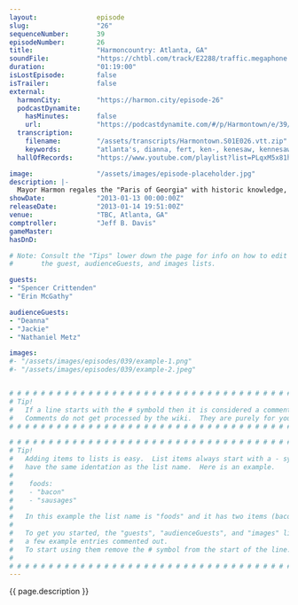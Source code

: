 ```yaml
---
layout:               episode
slug:                 "26"
sequenceNumber:       39
episodeNumber:        26
title:                "Harmoncountry: Atlanta, GA"
soundFile:            "https://chtbl.com/track/E2288/traffic.megaphone.fm/STA6937998010.mp3?updated=1554327206"
duration:             "01:19:00"
isLostEpisode:        false
isTrailer:            false
external:
  harmonCity:         "https://harmon.city/episode-26"
  podcastDynamite:
    hasMinutes:       false
    url:              "https://podcastdynamite.com/#/p/Harmontown/e/39/26"
  transcription:
    filename:         "/assets/transcripts/Harmontown.S01E026.vtt.zip"
    keywords:         "atlanta's, dianna, fert, ken-, kenesaw, kennesaw, pubis, thirty-six, nathaniel, swarmy, sherman's, stumped, deanna, buffett, mets, sherman, railroads, cylinder, atlanta, constructs, louisiana, cylindrical, strippers, kubrick, nexus"
  hallOfRecords:      "https://www.youtube.com/playlist?list=PLqxM5x81hNObwWbifD5TqxrUdUWbsW3Cp"

image:                "/assets/images/episode-placeholder.jpg"
description: |-
  Mayor Harmon regales the "Paris of Georgia" with historic knowledge, general trivia and mad rapping science. Topics include his armpits and race.
showDate:             "2013-01-13 00:00:00Z"
releaseDate:          "2013-01-14 19:51:00Z"
venue:                "TBC, Atlanta, GA"
comptroller:          "Jeff B. Davis"
gameMaster:           
hasDnD:               

# Note: Consult the "Tips" lower down the page for info on how to edit
#       the guest, audienceGuests, and images lists.

guests:
- "Spencer Crittenden"
- "Erin McGathy"

audienceGuests:
- "Deanna"
- "Jackie"
- "Nathaniel Metz"

images:
#- "/assets/images/episodes/039/example-1.png"
#- "/assets/images/episodes/039/example-2.jpeg"


# # # # # # # # # # # # # # # # # # # # # # # # # # # # # # # # # # # # # # # # # # # # #
# Tip!
#   If a line starts with the # symbold then it is considered a comment.
#   Comments do not get processed by the wiki.  They are purely for your information.
# # # # # # # # # # # # # # # # # # # # # # # # # # # # # # # # # # # # # # # # # # # # #

# # # # # # # # # # # # # # # # # # # # # # # # # # # # # # # # # # # # # # # # # # # # #
# Tip!
#   Adding items to lists is easy.  List items always start with a - symbol and have
#   have the same identation as the list name.  Here is an example.
#
#    foods:
#    - "bacon"
#    - "sausages"
#
#   In this example the list name is "foods" and it has two items (bacon, and sausages).
#
#   To get you started, the "guests", "audienceGuests", and "images" lists below have
#   a few example entries commented out.
#   To start using them remove the # symbol from the start of the line.
#
# # # # # # # # # # # # # # # # # # # # # # # # # # # # # # # # # # # # # # # # # # # # #
---
```


<!-- The episode description will be rendered here -->
{{ page.description }}

<!-- Add your content BELOW here -->
<!-- vvvvvvvvvvvvvvvvvvvvvvvvvvv -->




<!-- ^^^^^^^^^^^^^^^^^^^^^^^^^^^ -->
<!-- Add your content ABOVE here -->

<!-- The episode gallery will be rendered here -->